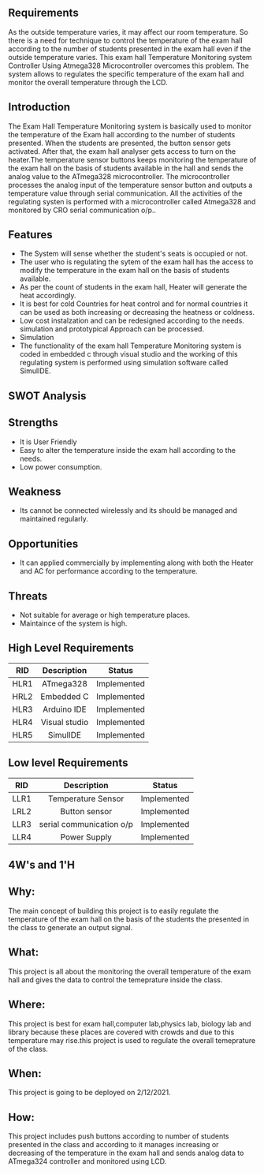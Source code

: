 ## Requirements
As the outside temperature varies, it may affect our room temperature. So there is a need for technique to control the temperature of the exam hall according to the number of students presented in the exam hall even if the outside temperature varies. This exam hall Temperature Monitoring system Controller Using Atmega328 Microcontroller overcomes this problem. The system allows to regulates the specific temperature of the exam hall and monitor the overall temperature through the LCD.


## Introduction
The Exam Hall Temperature Monitoring system is basically used to monitor the temperature of the Exam hall according to the number of students presented. When the students are presented, the button sensor gets activated. After that, the exam hall analyser gets access to turn on the heater.The temperature sensor buttons keeps monitoring the temperature of the exam hall on the basis of students available in the hall and sends the analog value to the ATmega328 microcontroller. The microcontroller processes the analog input of the temperature sensor button and outputs a temperature value through serial communication. All the activities of the regulating systen is performed with a microcontroller called Atmega328 and monitored by CRO serial communication o/p..

## Features
 - The System will sense whether the student's seats is occupied or not.
 - The user who is regulating the sytem of the exam hall has the access to modify the temperature in the exam hall on the basis of students available.
 - As per the count of students in the exam hall, Heater will generate the heat accordingly.
 - It is best for cold Countries for heat control and for normal countries it can be used as both increasing or decreasing the heatness or coldness.
 - Low cost instalzation and can be redesigned according to the needs.
simulation and prototypical Approach can be processed.
 - Simulation
 - The functionality of the exam hall Temperature Monitoring system is coded in embedded c through visual studio and the working of this regulating system is performed using simulation software called SimulIDE.

## SWOT Analysis
## Strengths
 - It is User Friendly
 - Easy to alter the temperature inside the exam hall according to the needs.
 - Low power consumption. 
## Weakness
 - Its cannot be connected wirelessly and its should be managed and maintained regularly.
## Opportunities
 - It can applied commercially by implementing along with both the Heater and AC for performance according to the temperature.
## Threats
 - Not suitable for average or high temperature places.
 - Maintaince of the system is high.
## High Level Requirements
RID |  Description | Status |
|---| :-------: | :------: |
| HLR1   |ATmega328 |Implemented|
|HRL2         |  Embedded C | Implemented           |
|HLR3| Arduino IDE|  Implemented|
|HLR4|Visual studio|  Implemented|
|HLR5| SimulIDE| Implemented|
## Low level Requirements
 RID |  Description | Status |
|---| :-------: | :------: |
| LLR1   |Temperature Sensor |Implemented|
|LRL2         |  Button sensor | Implemented           |
|LLR3| serial communication o/p|  Implemented|
|LLR4| Power Supply|  Implemented|


## 4W's and 1'H
## Why:

The main concept of building this project is to easily regulate the temperature of the exam hall on the basis of the students the presented in the class to generate an output signal.

## What:

This project is all about the monitoring the overall temperature of the exam hall and gives the data to control the temeprature inside the class.

## Where:

This project is best for exam hall,computer lab,physics lab, biology lab and library because these places are covered with crowds and due to this temperature may rise.this project is used to regulate the overall temeprature of the class.

## When:

This project is going to be deployed on 2/12/2021.

## How:

This project includes push buttons according to number of students presented in the class and according to it manages increasing or decreasing of the temperature in the exam hall and sends analog data to ATmega324 controller and monitored using LCD.
